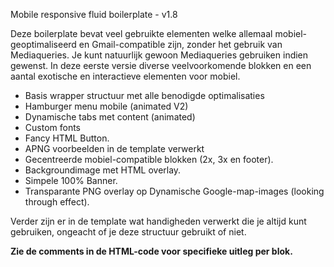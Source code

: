 Mobile responsive fluid boilerplate - v1.8 

Deze boilerplate bevat veel gebruikte elementen welke allemaal mobiel-geoptimaliseerd en Gmail-compatible zijn, zonder het gebruik van Mediaqueries. Je kunt natuurlijk gewoon Mediaqueries gebruiken indien gewenst. In deze eerste versie diverse veelvoorkomende blokken en een aantal exotische en interactieve elementen voor mobiel.

- Basis wrapper structuur met alle benodigde optimalisaties 
- Hamburger menu mobile (animated V2) 
- Dynamische tabs met content (animated)
- Custom fonts 
- Fancy HTML Button.
- APNG voorbeelden in de template verwerkt 
- Gecentreerde mobiel-compatible blokken (2x, 3x en footer).
- Backgroundimage met HTML overlay.
- Simpele 100% Banner. 
- Transparante PNG overlay op Dynamische Google-map-images 
(looking through effect). 

Verder zijn er in de template wat handigheden verwerkt die je altijd kunt gebruiken, ongeacht of je deze structuur gebruikt of niet. 

**Zie de comments in de HTML-code voor specifieke uitleg per blok.**

